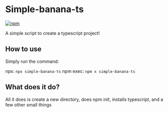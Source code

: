 # Simple-banana-ts

<a href='https://www.npmjs.com/package/simple-ts'><img alt="npm" src="https://img.shields.io/npm/v/simple-ts?color=00a500&label=npm&style=flat-square"></a>

A simple script to create a typescript project!

## How to use

Simply run the command:

npx: `npx simple-banana-ts`
npm exec: `npm x simple-banana-ts`

## What does it do?

All it does is create a new directory,
does npm init,
installs typescript,
and a few other small things

